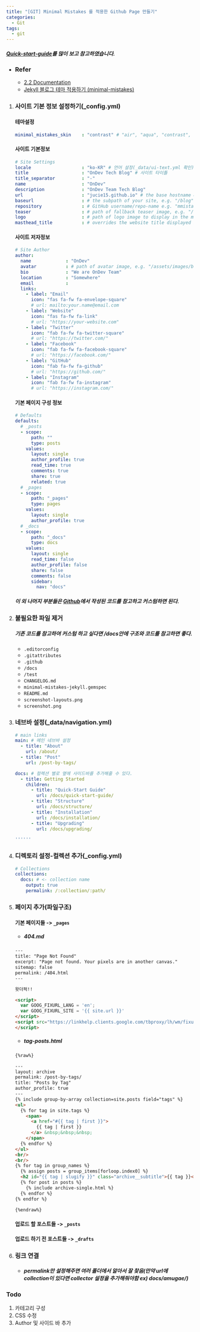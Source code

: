 ```yaml
---
title: "[GIT] Minimal Mistakes 를 적용한 Github Page 만들기"
categories:
  - Git
tags:
  - git
---
```


##### [Quick-start-guide](https://mmistakes.github.io/minimal-mistakes/docs/quick-start-guide/)를 많이 보고 참고하였습니다.



- ### Refer
     - [2.2 Documentation](https://mmistakes.github.io/minimal-mistakes/docs/docs-2-2/)
     - [Jekyll 블로그 테마 적용하기 (minimal-mistakes)](https://junhobaik.github.io/jekyll-apply-theme/)



1. ### 사이트 기본 정보 설정하기(_config.yml)

   #### 테마설정

   ```yaml
   minimal_mistakes_skin    : "contrast" # "air", "aqua", "contrast", "dark", "dirt", "neon", "mint", "plum", "sunrise"
   ```

   #### 사이트 기본정보

   ```yaml
   # Site Settings
   locale                   : "ko-KR" # 언어 설정(_data/ui-text.yml 확인)
   title                    : "OnDev Tech Blog" # 사이트 타이틀
   title_separator          : "-"
   name                     : "OnDev"
   description              : "OnDev Team Tech Blog"
   url                      : "jucie15.github.io" # the base hostname & protocol for your site e.g.
   baseurl                  : # the subpath of your site, e.g. "/blog"
   repository               : # GitHub username/repo-name e.g. "mmistakes/minimal-mistakes"
   teaser                   : # path of fallback teaser image, e.g. "/assets/images/500x300.png"
   logo                     : # path of logo image to display in the masthead, e.g. "/assets/images/88x88.png"
   masthead_title           : # overrides the website title displayed in the masthead, use " " for no title
   ```

   #### 사이트 저자정보

   ```yaml
   # Site Author
   author:
     name             : "OnDev"
     avatar           : # path of avatar image, e.g. "/assets/images/bio-photo.jpg"
     bio              : "We are OnDev Team"
     location         : "Somewhere"
     email            :
     links:
       - label: "Email"
         icon: "fas fa-fw fa-envelope-square"
         # url: mailto:your.name@email.com
       - label: "Website"
         icon: "fas fa-fw fa-link"
         # url: "https://your-website.com"
       - label: "Twitter"
         icon: "fab fa-fw fa-twitter-square"
         # url: "https://twitter.com/"
       - label: "Facebook"
         icon: "fab fa-fw fa-facebook-square"
         # url: "https://facebook.com/"
       - label: "GitHub"
         icon: "fab fa-fw fa-github"
         # url: "https://github.com/"
       - label: "Instagram"
         icon: "fab fa-fw fa-instagram"
         # url: "https://instagram.com/"

   ```

   #### 기본 페이지 구성 정보

   ```yaml
   # Defaults
   defaults:
     # _posts
     - scope:
         path: ""
         type: posts
       values:
         layout: single
         author_profile: true
         read_time: true
         comments: true
         share: true
         related: true
     # _pages
     - scope:
         path: "_pages"
         type: pages
       values:
         layout: single
         author_profile: true
     # _docs
     - scope:
         path: "_docs"
         type: docs
       values:
         layout: single
         read_time: false
         author_profile: false
         share: false
         comments: false
         sidebar:
           nav: "docs"
   ```

   ##### 이 외 나머지 부분들은 [Github](https://github.com/mmistakes/minimal-mistakes)에서 작성된 코드를 참고하고 커스텀하면 된다.

2. ### 불필요한 파일 제거

   #####  기존 코드를 참고하여 커스텀 하고 싶다면 /docs안에 구조와 코드를 참고하면 좋다.

   - `.editorconfig`
   - `.gitattributes`
   - `.github`
   - `/docs`
   - `/test`
   - `CHANGELOG.md`
   - `minimal-mistakes-jekyll.gemspec`
   - `README.md`
   - `screenshot-layouts.png`
   - `screenshot.png`

3. ### 네브바 설정(_data/navigation.yml)

   ```yaml
   # main links
   main: # 메인 네브바 설정
     - title: "About"
       url: /about/
     - title: "Post"
       url: /post-by-tags/

   docs: # 컬렉션 별로 옆에 사이드바를 추가해줄 수 있다.
     - title: Getting Started
       children:
         - title: "Quick-Start Guide"
           url: /docs/quick-start-guide/
         - title: "Structure"
           url: /docs/structure/
         - title: "Installation"
           url: /docs/installation/
         - title: "Upgrading"
           url: /docs/upgrading/

   ''''''
   ```



4. ### 디렉토리 설정-컬렉션 추가(_config.yml)

   ```yaml
   # Collections
   collections:
     docs: # <- collection name
       output: true
       permalink: /:collection/:path/

   ```



5. ### 페이지 추가(파일구조)

   #### 기본 페이지들 -> `_pages`

   - #####  404.md

   ```html
   ---
   title: "Page Not Found"
   excerpt: "Page not found. Your pixels are in another canvas."
   sitemap: false
   permalink: /404.html
   ---
   
   왓더퍽!!
   
   <script>
     var GOOG_FIXURL_LANG = 'en';
     var GOOG_FIXURL_SITE = '{{ site.url }}'
   </script>
   <script src="https://linkhelp.clients.google.com/tbproxy/lh/wm/fixurl.js">
   </script>
   
   ```

   - ##### tag-posts.html

   ```html
   {%raw%}
   
   ---
   layout: archive
   permalink: /post-by-tags/
   title: "Posts by Tag"
   author_profile: true
   ---
   {% include group-by-array collection=site.posts field="tags" %}
   <ul>
     {% for tag in site.tags %}
       <span>
         <a href="#{{ tag | first }}">
           {{ tag | first }}
         </a> &nbsp;&nbsp;&nbsp;
       </span>
     {% endfor %}
   </ul>
   <br/>
   <br/>
   {% for tag in group_names %}
     {% assign posts = group_items[forloop.index0] %}
     <h2 id="{{ tag | slugify }}" class="archive__subtitle">{{ tag }}</h2>
     {% for post in posts %}
       {% include archive-single.html %}
     {% endfor %}
   {% endfor %}
   
   {%endraw%}
   
   ```

   #### 업로드 할 포스트들 -> `_posts`

   #### 업로드 하기 전 포스트들 -> `_drafts`

6. ### 링크 연결

   - ##### permalink만 설정해주면 여러 폴더에서 알아서 잘 찾음(만약 url에 collection이 있다면 collector 설정을 추가해줘야함 ex) docs/amugae/)

### Todo

1. 카테고리 구성
2. CSS 수정
3. Author 및 사이드 바 추가
